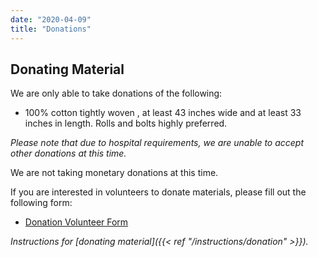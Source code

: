 ```yaml
---
date: "2020-04-09"
title: "Donations"
---
```


## Donating Material

We are only able to take donations of the following:

* 100% cotton tightly woven , at least 43 inches wide and at least 33 inches in length.  Rolls and bolts highly preferred.


_Please note that due to hospital requirements, we are unable to accept other donations at this time._

We are not taking monetary donations at this time.

If you are interested in volunteers to donate materials, please fill out the following form:
* [Donation Volunteer Form](https://docs.google.com/forms/d/e/1FAIpQLScFaCjzJYVwVUY32L2za5-2dhWHAs985Te3r2861BN8cLFjjA/viewform)

_Instructions for [donating material]({{< ref "/instructions/donation" >}})._
